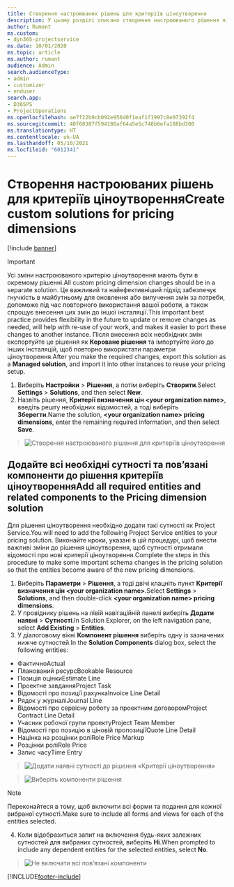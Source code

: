 ```yaml
---
title: Створення настроюваних рішень для критеріїв ціноутворення
description: У цьому розділі описано створення настроюваного рішення під час створення настроюваних критеріїв ціноутворення.
author: Rumant
ms.custom:
- dyn365-projectservice
ms.date: 10/01/2020
ms.topic: article
ms.author: rumant
audience: Admin
search.audienceType:
- admin
- customizer
- enduser
search.app:
- D365PS
- ProjectOperations
ms.openlocfilehash: ae7f22b9cb092e956d0f1eaf1f1997c8e97392f4
ms.sourcegitcommit: 40f68387f594180af64a5e5c748b6efa188bd300
ms.translationtype: HT
ms.contentlocale: uk-UA
ms.lasthandoff: 05/10/2021
ms.locfileid: "6012341"
---
```

# <a name="create-custom-solutions-for-pricing-dimensions"></a><span data-ttu-id="657eb-103">Створення настроюваних рішень для критеріїв ціноутворення</span><span class="sxs-lookup"><span data-stu-id="657eb-103">Create custom solutions for pricing dimensions</span></span>

[!include [banner](../includes/psa-now-project-operations.md)]

> [!IMPORTANT]
> <span data-ttu-id="657eb-104">Усі зміни настроюваного критерію ціноутворення мають бути в окремому рішенні.</span><span class="sxs-lookup"><span data-stu-id="657eb-104">All custom pricing dimension changes should be in a separate solution.</span></span> <span data-ttu-id="657eb-105">Це важливий та найефективніший підхід забезпечує гнучкість в майбутньому для оновлення або вилучення змін за потреби, допоможе під час повторного використання вашої роботи, а також спрощує внесення цих змін до іншої інсталяції.</span><span class="sxs-lookup"><span data-stu-id="657eb-105">This important best practice provides flexibility in the future to update or remove changes as needed, will help with re-use of your work, and makes it easier to port these changes to another instance.</span></span> <span data-ttu-id="657eb-106">Після внесення всіх необхідних змін експортуйте це рішення як **Кероване рішення** та імпортуйте його до інших інсталяцій, щоб повторно використати параметри ціноутворення.</span><span class="sxs-lookup"><span data-stu-id="657eb-106">After you make the required changes, export this solution as a **Managed solution**, and import it into other instances to reuse your pricing setup.</span></span>

1. <span data-ttu-id="657eb-107">Виберіть **Настройки** > **Рішення**, а потім виберіть **Створити**.</span><span class="sxs-lookup"><span data-stu-id="657eb-107">Select **Settings** > **Solutions**, and then select **New**.</span></span> 
2. <span data-ttu-id="657eb-108">Назвіть рішення, **Критерії визначення цін \<your organization name>**, введіть решту необхідних відомостей, а тоді виберіть **Зберегти**.</span><span class="sxs-lookup"><span data-stu-id="657eb-108">Name the solution, **\<your organization name> pricing dimensions**, enter the remaining required information, and then select **Save**.</span></span>

> ![Створення настроюваного рішення для критеріїв ціноутворення](media/Creation-of-custom-pricing-dimension-solution.PNG)
  
## <a name="add-all-required-entities-and-related-components-to-the-pricing-dimension-solution"></a><span data-ttu-id="657eb-110">Додайте всі необхідні сутності та пов’язані компоненти до рішення критеріїв ціноутворення</span><span class="sxs-lookup"><span data-stu-id="657eb-110">Add all required entities and related components to the Pricing dimension solution</span></span>
<span data-ttu-id="657eb-111">Для рішення ціноутворення необхідно додати такі сутності як Project Service.</span><span class="sxs-lookup"><span data-stu-id="657eb-111">You will need to add the following Project Service entities to your pricing solution.</span></span> <span data-ttu-id="657eb-112">Виконайте кроки, указані в цій процедурі, щоб внести важливі зміни до рішення ціноутворення, щоб сутності отримали відомості про нові критерії ціноутворення.</span><span class="sxs-lookup"><span data-stu-id="657eb-112">Complete the steps in this procedure to make some important schema changes in the pricing solution so that the entities become aware of the new pricing dimensions.</span></span>

1. <span data-ttu-id="657eb-113">Виберіть **Параметри** > **Рішення**, а тоді двічі клацніть пункт **Критерії визначення цін \<your organization name>**.</span><span class="sxs-lookup"><span data-stu-id="657eb-113">Select **Settings** > **Solutions**, and then double-click **\<your organization name> pricing dimensions**.</span></span> 
2. <span data-ttu-id="657eb-114">У провіднику рішень на лівій навігаційній панелі виберіть **Додати наявні** > **Сутності**.</span><span class="sxs-lookup"><span data-stu-id="657eb-114">In Solution Explorer, on the left navigation pane, select **Add Existing** > **Entities**.</span></span>
3. <span data-ttu-id="657eb-115">У діалоговому вікні **Компонент рішення** виберіть одну із зазначених нижче сутностей.</span><span class="sxs-lookup"><span data-stu-id="657eb-115">In the **Solution Components** dialog box, select the following entities:</span></span>

- <span data-ttu-id="657eb-116">Фактично</span><span class="sxs-lookup"><span data-stu-id="657eb-116">Actual</span></span>
- <span data-ttu-id="657eb-117">Планований ресурс</span><span class="sxs-lookup"><span data-stu-id="657eb-117">Bookable Resource</span></span>
- <span data-ttu-id="657eb-118">Позиція оцінки</span><span class="sxs-lookup"><span data-stu-id="657eb-118">Estimate Line</span></span>
- <span data-ttu-id="657eb-119">Проектне завдання</span><span class="sxs-lookup"><span data-stu-id="657eb-119">Project Task</span></span>
- <span data-ttu-id="657eb-120">Відомості про позиції рахунка</span><span class="sxs-lookup"><span data-stu-id="657eb-120">Invoice Line Detail</span></span>
- <span data-ttu-id="657eb-121">Рядок у журналі</span><span class="sxs-lookup"><span data-stu-id="657eb-121">Journal Line</span></span>
- <span data-ttu-id="657eb-122">Відомості про сервісну роботу за проектним договором</span><span class="sxs-lookup"><span data-stu-id="657eb-122">Project Contract Line Detail</span></span>
- <span data-ttu-id="657eb-123">Учасник робочої групи проекту</span><span class="sxs-lookup"><span data-stu-id="657eb-123">Project Team Member</span></span>
- <span data-ttu-id="657eb-124">Відомості про позицію в ціновій пропозиції</span><span class="sxs-lookup"><span data-stu-id="657eb-124">Quote Line Detail</span></span>
- <span data-ttu-id="657eb-125">Націнка на розцінки ролі</span><span class="sxs-lookup"><span data-stu-id="657eb-125">Role Price Markup</span></span>
- <span data-ttu-id="657eb-126">Розцінки ролі</span><span class="sxs-lookup"><span data-stu-id="657eb-126">Role Price</span></span> 
- <span data-ttu-id="657eb-127">Запис часу</span><span class="sxs-lookup"><span data-stu-id="657eb-127">Time Entry</span></span> 

> ![Додати наявні сутності до рішення «Критерії ціноутворення»](media/Existing-entities-to-PD-solution.png)

> ![Виберіть компоненти рішення](media/Dimension-Components.png)

> [!NOTE]
> <span data-ttu-id="657eb-130">Переконайтеся в тому, щоб включити всі форми та подання для кожної вибраної сутності.</span><span class="sxs-lookup"><span data-stu-id="657eb-130">Make sure to include all forms and views for each of the entities selected.</span></span>

4. <span data-ttu-id="657eb-131">Коли відобразиться запит на включення будь-яких залежних сутностей для вибраних сутностей, виберіть **Ні**.</span><span class="sxs-lookup"><span data-stu-id="657eb-131">When prompted to include any dependent entities for the selected entities, select **No**.</span></span>

> ![Не включати всі пов’язані компоненти](media/Do-not-include-required.png)




[!INCLUDE[footer-include](../includes/footer-banner.md)]